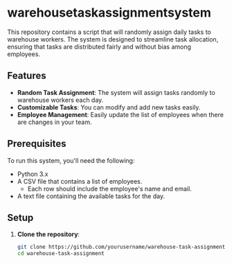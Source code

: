 # warehousetaskassignmentsystem
This repository contains a script that will randomly assign daily tasks to warehouse workers. The system is designed to streamline task allocation, ensuring that tasks are distributed fairly and without bias among employees. 

## Features

- **Random Task Assignment**: The system will assign tasks randomly to warehouse workers each day.
- **Customizable Tasks**: You can modify and add new tasks easily.
- **Employee Management**: Easily update the list of employees when there are changes in your team.

## Prerequisites

To run this system, you'll need the following:

- Python 3.x
- A CSV file that contains a list of employees.
  - Each row should include the employee's name and email.
- A text file containing the available tasks for the day.

## Setup

1. **Clone the repository**:
   ```bash
   git clone https://github.com/yourusername/warehouse-task-assignment.git
   cd warehouse-task-assignment

